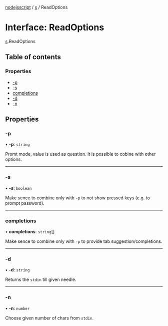 [nodejsscript](../README.md) / [s](../modules/s.md) / ReadOptions

# Interface: ReadOptions

[s](../modules/s.md).ReadOptions

## Table of contents

### Properties

- [-p](s.ReadOptions.md#-p)
- [-s](s.ReadOptions.md#-s)
- [completions](s.ReadOptions.md#completions)
- [-d](s.ReadOptions.md#-d)
- [-n](s.ReadOptions.md#-n)

## Properties

### -p

• **-p**: `string`

Promt mode, value is used as question. It is possible to cobine with other options.

___

### -s

• **-s**: `boolean`

Make sence to combine only with `-p` to not show pressed keys (e.g. to prompt password).

___

### completions

• **completions**: `string`[]

Make sence to combine only with `-p` to provide tab suggestion/completions.

___

### -d

• **-d**: `string`

Returns the `stdin` till given needle.

___

### -n

• **-n**: `number`

Choose given number of chars from `stdin`.
